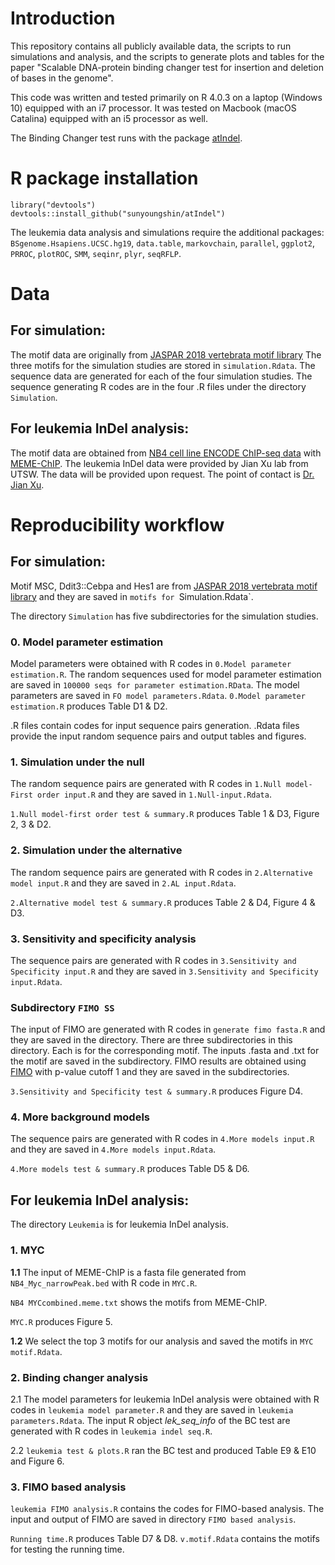 # Introduction

This repository contains all publicly available data, the scripts to run simulations and analysis, and the scripts to generate plots and tables for the paper "Scalable DNA-protein binding changer test for insertion and deletion of bases in the genome".

This code was written and tested primarily on R 4.0.3 on a laptop (Windows 10) equipped with an i7 processor. It was tested on Macbook (macOS Catalina) equipped with an i5 processor as well.

The Binding Changer test runs with the package [atIndel](https://github.com/sunyoungshin/atIndel).

# R package installation

```{r}
library("devtools")
devtools::install_github("sunyoungshin/atIndel")   
```
The leukemia data analysis and simulations require the additional packages: 
`BSgenome.Hsapiens.UCSC.hg19`, `data.table`, `markovchain`, `parallel`, `ggplot2`, `PRROC`, `plotROC`, `SMM`, `seqinr`, `plyr`, `seqRFLP`.

# Data

## For simulation:
The motif data are originally from [JASPAR 2018 vertebrata motif library](http://jaspar2018.genereg.net/downloads/) The three motifs for the simulation studies are stored in `simulation.Rdata`. The sequence data are generated for each of the four simulation studies. The sequence generating R codes are in the four
.R files under the directory `Simulation`.

## For leukemia InDel analysis:
The motif data are obtained from [NB4 cell line ENCODE ChIP-seq data](https://www.encodeproject.org/files/ENCFF001VQK/) with [MEME-ChIP](https://meme-suite.org/meme/tools/meme-chip). The leukemia InDel data were provided by Jian Xu lab from UTSW. The data will be provided upon request. The point of contact is [Dr. Jian Xu](mailto:Jian.Xu@UTSouthwestern.edu). 

# Reproducibility workflow

## For simulation:
Motif MSC, Ddit3::Cebpa and Hes1 are from [JASPAR 2018 vertebrata motif library](http://jaspar2018.genereg.net/downloads/) and they are saved in `motifs for `Simulation.Rdata`.

The directory `Simulation` has five subdirectories for the simulation studies.

### 0. Model parameter estimation
Model parameters were obtained with R codes in `0.Model parameter estimation.R`.
The random sequences used for model parameter estimation are saved in `100000 seqs for parameter estimation.RData`.
The model parameters are saved in `FO model parameters.Rdata`.
`0.Model parameter estimation.R` produces Table D1 & D2.


.R files contain codes for input sequence pairs generation.
.Rdata files provide the input random sequence pairs and output tables and figures.

### 1. Simulation under the null
The random sequence pairs are generated with R codes in `1.Null model-First order input.R` and they are saved in `1.Null-input.Rdata`.

`1.Null model-first order test & summary.R` produces Table 1 & D3, Figure 2, 3 & D2.

### 2. Simulation under the alternative
The random sequence pairs are generated with R codes in `2.Alternative model input.R` and they are saved in `2.AL input.Rdata`.

`2.Alternative model test & summary.R` produces Table 2 & D4, Figure 4 & D3.

### 3. Sensitivity and specificity analysis 
The sequence pairs are generated with R codes in `3.Sensitivity and Specificity input.R` and they are saved
in `3.Sensitivity and Specificity input.Rdata`.

### Subdirectory `FIMO SS` 
The input of FIMO are generated with R codes in `generate fimo fasta.R` and they are saved in the directory. 
There are three subdirectories in this directory. Each is for the corresponding motif. The inputs .fasta and .txt for the motif are 
saved in the subdirectory.
FIMO results are obtained using [FIMO](https://meme-suite.org/meme/tools/fimo) with p-value cutoff 1 and they are saved in the subdirectories.

`3.Sensitivity and Specificity test & summary.R` produces Figure D4.

### 4. More background models
The sequence pairs are generated with R codes in `4.More models input.R` and they are saved in `4.More models input.Rdata`.

`4.More models test & summary.R` produces Table D5 & D6.

## For leukemia InDel analysis:
The directory `Leukemia` is for leukemia InDel analysis.

### 1. MYC
**1.1** The input of MEME-ChIP is a fasta file generated from `NB4_Myc_narrowPeak.bed` with R code in `MYC.R`.

`NB4 MYCcombined.meme.txt` shows the motifs from MEME-ChIP.

`MYC.R` produces Figure 5. 

**1.2** We select the top 3 motifs for our analysis and saved the motifs in `MYC motif.Rdata`. 

### 2. Binding changer analysis
2.1 The model parameters for leukemia InDel analysis were obtained with R codes in `leukemia model parameter.R` and they are saved in `leukemia parameters.Rdata`.
The input R object _lek_seq_info_ of the BC test are generated with R codes in `leukemia indel seq.R`.

2.2 `leukemia test & plots.R` ran the BC test and produced Table E9 & E10 and Figure 6. 

### 3. FIMO based analysis
`leukemia FIMO analysis.R` contains the codes for FIMO-based analysis.
The input and output of FIMO are saved in directory `FIMO based analysis`. 

`Running time.R` produces Table D7 & D8.
`v.motif.Rdata` contains the motifs for testing the running time.

